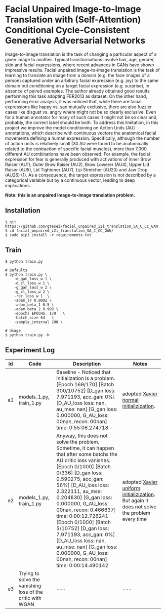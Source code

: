 # Facial Unpaired Image-to-Image Translation with (Self-Attention) Conditional Cycle-Consistent Generative Adversarial Networks

Image-to-image translation is the task of changing a particular aspect of a given image to another.
Typical transformations involve hair, age, gender, skin and facial expressions, where recent advances
in GANs have shown impressive results. Facial unpaired image-to-image translation is the task of
learning to translate an image from a domain (e.g. the face images of a person) captured under
an arbitrary facial expression (e.g. joy) to the same domain but conditioning on a target facial
expression (e.g. surprise), in absence of paired examples. The author already obtained good results performing this task adopting FER2013 as dataset. On the other hand, performing error
analysis, it was noticed that, while there are facial expressions like happy vs. sad mutually exclusive,
there are also fuzzier cases like disgust vs. angry where might not be so clearly exclusive. Even for a
human annotator for many of such cases it might not be so clear and, probably, the correct label should
be both. To address this limitation, in this project we improve the model conditioning on Action
Units (AU) annotations, which describe with continuous vectors the anatomical facial movements
defining a human expression. Specifically, although the number of action units is relatively small (30
AU were found to be anatomically related to the contraction of specific facial muscles), more than
7,000 different AU combinations have been observed. For example, the facial expression for fear is
generally produced with activations of Inner Brow Raiser (AU1), Outer Brow Raiser (AU2), Brow
Lowerer (AU4), Upper Lid Raiser (AU5), Lid Tightener (AU7), Lip Stretcher (AU20) and Jaw Drop
(AU26) (1). As a consequence, the target expression is not described by a categorical variable but
by a continuous vector, leading to deep implications. 

**Note: this is an unpaired image-to-image translation problem.**

## Installation
    $ git https://github.com/gtesei/facial_unpaired_i2i_translation_SA_C_CC_GAN
    $ cd facial_unpaired_i2i_translation_SA_C_CC_GAN/
    $ sudo pip3 install -r requirements.txt

## Train
    $ python train.py
    
    # Defaults
    $ python train.py \
        -d_gan_loss_w 1 \
        -d_cl_loss_w 1 \
        -g_gan_loss_w 2 \
        -g_cl_loss_w 2 \
        -rec_loss_w 1  \
        -adam_lr 0.0002 \
        -adam_beta_1 0.5 \
        -adam_beta_2 0.999 \
        -epochs EPOCHS  170   \
        -batch_size 64   \
        -sample_interval 200 \
        
    # Usage
    $ python train.py -h
    
## Experiment Log

Id | Code | Description | Notes | 
--- | --- | --- | --- |
e1 | models_1.py, train_1.py | Baseline - Noticed that initialization is a problem. [Epoch 169/170] [Batch 300/10752] [D_gan loss: 7.971193, acc_gan:   0%] [D_AU_loss loss: nan, au_mse: nan] [G_gan loss: 0.000000, G_AU_loss: 00nan, recon: 00nan] time: 0:55:06.274718 -  | adopted [Xavier normal initializization](http://proceedings.mlr.press/v9/glorot10a/glorot10a.pdf).  |
e2 | models_1.py, train_1.py | Anyway, this does not solve the problem. Sometime, it can happen that after some batchs the AU critic loss vanishes. [Epoch 0/1000] [Batch 0/336] [D_gan loss: 0.590275, acc_gan:  56%] [D_AU_loss loss: 2.322111, au_mse: 0.204830] [G_gan loss: 0.000000, G_AU_loss: 00nan, recon: 0.466637] time: 0:00:12.726241 [Epoch 0/1000] [Batch 5/10752] [D_gan loss: 7.971193, acc_gan:   0%] [D_AU_loss loss: nan, au_mse: nan] [G_gan loss: 0.000000, G_AU_loss: 00nan, recon: 00nan] time: 0:00:14.490142  | adopted [Xavier uniform initializization](http://proceedings.mlr.press/v9/glorot10a/glorot10a.pdf). But again it does not solve the problem every time |
e3 | Trying to solve the vanishing loss of the critic with WGAN | --- | --- |
